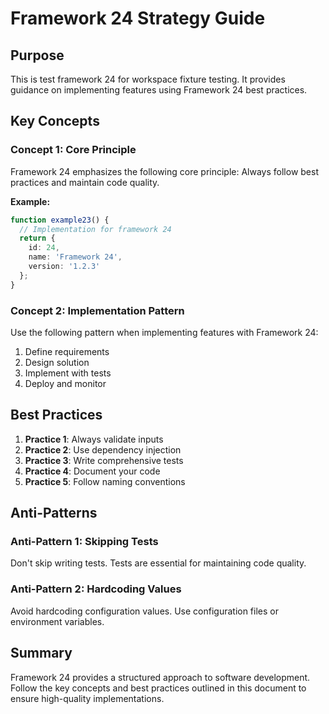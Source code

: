 # Framework 24 Strategy Guide

## Purpose

This is test framework 24 for workspace fixture testing. It provides guidance on implementing features using Framework 24 best practices.



## Key Concepts

### Concept 1: Core Principle

Framework 24 emphasizes the following core principle: Always follow best practices and maintain code quality.

**Example:**
```typescript
function example23() {
  // Implementation for framework 24
  return {
    id: 24,
    name: 'Framework 24',
    version: '1.2.3'
  };
}
```

### Concept 2: Implementation Pattern

Use the following pattern when implementing features with Framework 24:

1. Define requirements
2. Design solution
3. Implement with tests
4. Deploy and monitor

## Best Practices

1. **Practice 1**: Always validate inputs
2. **Practice 2**: Use dependency injection
3. **Practice 3**: Write comprehensive tests
4. **Practice 4**: Document your code
5. **Practice 5**: Follow naming conventions

## Anti-Patterns

### Anti-Pattern 1: Skipping Tests

Don't skip writing tests. Tests are essential for maintaining code quality.

### Anti-Pattern 2: Hardcoding Values

Avoid hardcoding configuration values. Use configuration files or environment variables.

## Summary

Framework 24 provides a structured approach to software development. Follow the key concepts and best practices outlined in this document to ensure high-quality implementations.


